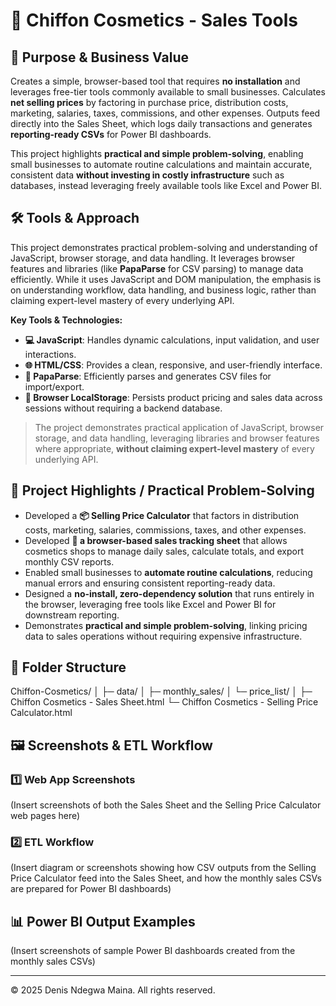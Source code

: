 # 💄 Chiffon Cosmetics - Sales Tools

## 🎯 Purpose & Business Value
Creates a simple, browser-based tool that requires **no installation** and leverages free-tier tools commonly available to small businesses. Calculates **net selling prices** by factoring in purchase price, distribution costs, marketing, salaries, taxes, commissions, and other expenses. Outputs feed directly into the Sales Sheet, which logs daily transactions and generates **reporting-ready CSVs** for Power BI dashboards.  

This project highlights **practical and simple problem-solving**, enabling small businesses to automate routine calculations and maintain accurate, consistent data **without investing in costly infrastructure** such as databases, instead leveraging freely available tools like Excel and Power BI.

## 🛠 Tools & Approach
This project demonstrates practical problem-solving and understanding of JavaScript, browser storage, and data handling. It leverages browser features and libraries (like **PapaParse** for CSV parsing) to manage data efficiently. While it uses JavaScript and DOM manipulation, the emphasis is on understanding workflow, data handling, and business logic, rather than claiming expert-level mastery of every underlying API.

**Key Tools & Technologies:**  
- **💻 JavaScript**: Handles dynamic calculations, input validation, and user interactions.  
- **🌐 HTML/CSS**: Provides a clean, responsive, and user-friendly interface.  
- **📂 PapaParse**: Efficiently parses and generates CSV files for import/export.  
- **💾 Browser LocalStorage**: Persists product pricing and sales data across sessions without requiring a backend database.  

> The project demonstrates practical application of JavaScript, browser storage, and data handling, leveraging libraries and browser features where appropriate, **without claiming expert-level mastery** of every underlying API.

## 🚀 Project Highlights / Practical Problem-Solving
- Developed a **📦 Selling Price Calculator** that factors in distribution costs, marketing, salaries, commissions, taxes, and other expenses.
- Developed **💄 a browser-based sales tracking sheet** that allows cosmetics shops to manage daily sales, calculate totals, and export monthly CSV reports.  
- Enabled small businesses to **automate routine calculations**, reducing manual errors and ensuring consistent reporting-ready data.  
- Designed a **no-install, zero-dependency solution** that runs entirely in the browser, leveraging free tools like Excel and Power BI for downstream reporting.  
- Demonstrates **practical and simple problem-solving**, linking pricing data to sales operations without requiring expensive infrastructure.

## 📁 Folder Structure

Chiffon-Cosmetics/
│
├─ data/
│   ├─ monthly_sales/
│   └─ price_list/
│
├─ Chiffon Cosmetics - Sales Sheet.html
└─ Chiffon Cosmetics - Selling Price Calculator.html


## 🖼 Screenshots & ETL Workflow
### 1️⃣ Web App Screenshots
(Insert screenshots of both the Sales Sheet and the Selling Price Calculator web pages here)

### 2️⃣ ETL Workflow
(Insert diagram or screenshots showing how CSV outputs from the Selling Price Calculator feed into the Sales Sheet, and how the monthly sales CSVs are prepared for Power BI dashboards)

## 📊 Power BI Output Examples
(Insert screenshots of sample Power BI dashboards created from the monthly sales CSVs)

---

© 2025 Denis Ndegwa Maina. All rights reserved.
